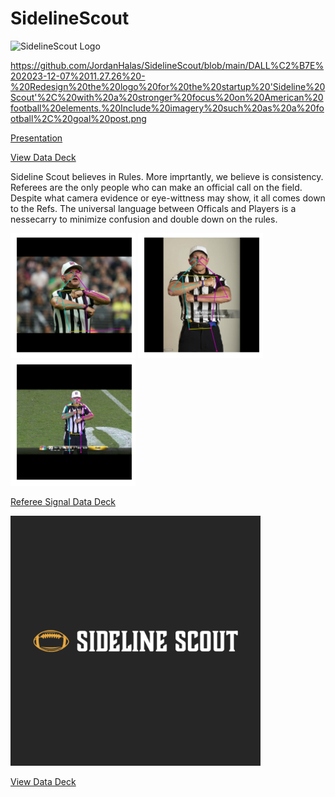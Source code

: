 # SidelineScout
<img src="https://github.com/JordanHalas/SidelineScout/blob/main/DALL%C2%B7E%202023-12-07%2011.27.26%20%20Redesign%20the%20logo%20for%20the%20startup%20'Sideline%20Scout'%2C%20with%20a%20stronger%20focus%20on%20American%20football%20elements.%20Include%20imagery%20such%20as%20a%20football%2C%20goal%20post.png" alt="SidelineScout Logo" width="400"/>

https://github.com/JordanHalas/SidelineScout/blob/main/DALL%C2%B7E%202023-12-07%2011.27.26%20-%20Redesign%20the%20logo%20for%20the%20startup%20'Sideline%20Scout'%2C%20with%20a%20stronger%20focus%20on%20American%20football%20elements.%20Include%20imagery%20such%20as%20a%20football%2C%20goal%20post.png

[Presentation](https://fau-my.sharepoint.com/:p:/g/personal/jhalas2021_fau_edu/EZ--zg667HVLrJrXBCmoWNgBPlgiJJStSz_NIHlhPvjUtA?e=xDhF6S)

[View Data Deck](https://docs.google.com/presentation/d/1s-3XwArqzks6DPu_DDcLldfSc8wgA9nYkfS7Ku21uXY/edit?usp=sharing)

Sideline Scout believes in Rules. More imprtantly, we believe is consistency. Referees are the only people who can make an official call on the field. Despite what camera evidence or eye-wittness may show, it all comes down to the Refs. The universal language between Officals and Players is a nessecarry to minimize confusion and double down on the rules.

<img src="https://github.com/JordanHalas/SidelineScout/raw/main/FalseStart1.png" alt="Image Alt Text" width="200"/>
<img src="https://github.com/JordanHalas/SidelineScout/blob/main/FalseStart2.png" alt="Image Alt Text" width="200"/>
<img src="https://github.com/JordanHalas/SidelineScout/blob/main/FalseStart3.png" alt="Image Alt Text" width="200"/>

[Referee Signal Data Deck](https://docs.google.com/presentation/d/1flHv4ys7hqtWPr6Scjil9JMpQmDz6lFumikzIGEu8P0/edit?usp=sharing)

<img src="https://github.com/JordanHalas/SidelineScout/raw/main/SidelineScoutLOGO.webp" alt="SidelineScout Logo" width="400"/>

[View Data Deck](https://docs.google.com/presentation/d/1s-3XwArqzks6DPu_DDcLldfSc8wgA9nYkfS7Ku21uXY/edit?usp=sharing)
